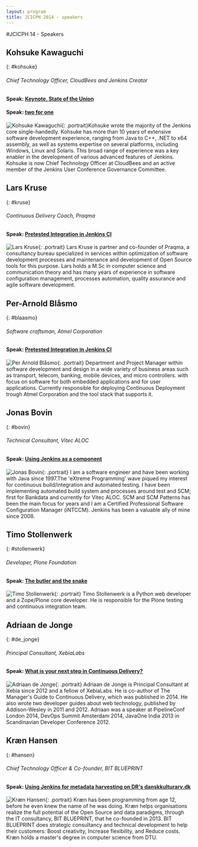 ```yaml
---
layout: program
title: JCICPH 2014 - speakers
---
```

#JCICPH 14 - Speakers

## Kohsuke Kawaguchi
{: #kohsuke}

###### Chief Technology Officer, CloudBees and Jenkins Creator

#### Speak: [Keynote, State of the Union](/program#state_of_union)

#### Speak: [two for one](/program#two_for_one)

![Kohsuke Kawaguchi](/images/speakers/kohsuke-14.jpg){: .portrait}Kohsuke wrote the majority of the Jenkins core single-handedly. Kohsuke has more than 10 years of extensive software development experience, ranging from Java to C++, .NET to x64 assembly, as well as systems expertise on several platforms, including Windows, Linux and Solaris. This broad range of experience was a key enabler in the development of various advanced features of Jenkins. Kohsuke is now Chief Technology Officer at CloudBees and an active member of the Jenkins User Conference Governance Committee.



## Lars Kruse
{: #kruse}

###### Continuous Delivery Coach, Praqma

#### Speak: [Pretested Integration in Jenkins CI](/program#pretested_integration)

![Lars Kruse](/images/speakers/lars_kruse.jpg){: .portrait} Lars Kruse is partner and co-founder of Praqma, a consultancy bureau specialized in services within optimization of software development processes and maintenance and development of Open Source tools for this purpose. Lars holds a M.Sc in computer science and communication theory and has many years of experience in software configuration management, processes automation, quality assurance and agile software development.


## Per-Arnold Blåsmo
{: #blaasmo}

###### Software craftsman, Atmel Corporation

#### Speak: [Pretested Integration in Jenkins CI](/program#pretested_integration)



![Per Arnold Blåsmo](/images/speakers/per-arnold.png){: .portrait} Department and Project Manager within software development and design in a wide variety of business areas such as transport, telecom, banking, mobile devices, and micro controllers. with focus on software for both embedded applications and for user applications. Currently responsible for deploying Continuous Deployment trough Atmel Corporation and the tool stack that supports it.


## Jonas Bovin
{: #bovin}

###### Technical Consultant, Vitec ALOC

#### Speak: [Using Jenkins as a component](/program#jci_as_component)

![Jonas Bovin](/images/speakers/Jonas_Bovin.jpg){: .portrait} I am a software engineer and have been working with Java since 1997.The 'eXtreme Programming' wave piqued my interest for continuous build/integration and automated testing. I have been implementing automated build system and processes around test and SCM; first for Bankdata and currently for Vitec ALOC. SCM and SCM Patterns has been the main focus for years and I am a Certified Professional Software Configuration Manager (iNTCCM). Jenkins has been a valuable ally of mine since 2008.

## Timo Stollenwerk
{: #stollenwerk}

###### Developer, Plone Foundation

#### Speak: [The butler and the snake](/program#butler_snake)

![Timo Stollenwerk](/images/speakers/timo.stollenwerk.jpg){: .portrait} Timo Stollenwerk is a Python web developer and a Zope/Plone core developer. He is responsible for the Plone testing and continuous integration team.<br clear="both">

## Adriaan de Jonge
{: #de_jonge}

###### Principal Consultant, XebiaLabs

#### Speak: [What is your next step in Continuous Delivery?](/program#next_step)

![Adriaan de Jonge](/images/speakers/adriaan.png){: .portrait} Adriaan de Jonge is Principal Consultant at Xebia since 2012 and a fellow of XebiaLabs. He is co-author of The Manager's Guide to Continuous Delivery, which was published in 2014. He also wrote two developer guides about web technology, published by Addison-Wesley in 2011 and 2012. Adriaan was a speaker at PipelineConf London 2014, DevOps Summit Amsterdam 2014, JavaOne India 2013 in Scandinavian Developer Conference 2012.

## Kræn Hansen
{: #hansen}

###### Chief Technology Officer & Co-founder, BIT BLUEPRINT

#### Speak: [Using Jenkins for metadata harvesting on DR's danskkulturarv.dk](/program#metadata)

![Kræn Hansen](/images/speakers/kraenhansen.jpg){: .portrait} Kræn has been programming from age 12, before he even knew the name of he was doing. Kræn helps organisations realize the full potential of the Open Source and data paradigms, through the IT consultancy, BIT BLUEPRINT, that he co-founded in 2013.
BIT BLUEPRINT does strategic consultancy and technical development to help their customers: Boost creativity, Increase flexibility, and Reduce costs. Kræn holds a master's degree in computer science from DTU.
